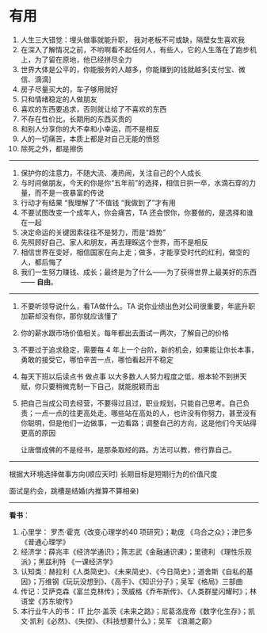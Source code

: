 # 有用

1. 人生三大错觉：埋头做事就能升职， 我对老板不可或缺，隔壁女生喜欢我
2. 在深入了解情况之前，不哟啊看不起任何人，有些人，它的人生落在了跑步机上，为了留在原地，他已经拼尽全力
3. 世界大体是公平的，你能服务的人越多，你能赚到的钱就越多[支付宝、微信、滴滴]
4. 房子尽量买大的，车子够用就好
5. 只和情绪稳定的人做朋友
6. 喜欢的东西要追求，否则就让给了不喜欢的东西
7. 不存在性价比，长期用的东西买贵的
8. 和别人分享你的大不幸和小幸运，而不是相反
9. 人的一切痛苦，本质上都是对自己无能的愤怒
10. 除死之外，都是擦伤

---

1. 保护你的注意力，不随大流、凑热闹，关注自己的个人成长
2. 与时间做朋友，今天的你是你“五年前”的选择，相信日拱一卒，水滴石穿的力量，而不是一夜暴富的传说
3. 行动才有结果 “我理解了”不值钱 “我做到了”才有用
4. 不要试图改变一个成年人，你会痛苦，TA 还会恨你，你要做的，是选择和谁在一起
5. 决定命运的关键因素往往不是努力，而是“趋势”
6. 先照顾好自己、家人和朋友，再去理睬这个世界，而不是相反
7. 相信世界在变好，相信国家在向上走；做多，才能享受时代的红利，做空的人，都后悔了
8. 我们一生努力赚钱、成长；最终是为了什么——为了获得世界上最美好的东西 —— **自由**。

---

1. 不要听领导说什么，看TA做什么。TA 说你业绩出色对公司很重要，年底升职加薪却没有你，那你就应该懂了
2. 你的薪水跟市场价值相关。每年都出去面试一两次，了解自己的价格
3. 不要过于追求稳定，需要每 4 年上一个台阶，新的机会，如果能让你长本事，勇敢的接受它，哪怕辛苦一点，哪怕看起开不稳定
4. 每天下班以后读点书 做点事 以大多数人人努力程度之低，根本轮不到拼天赋，你只要稍微克制一下自己，就能脱颖而出
5. 把自己当成公司去经营，不要得过且过，职业规划，只能自己思考。自己负责；一点一点的往更高处走。哪些站在高处的人，也许没有你努力，甚至没有你聪明，但是他们一边做事，一边看路；调整自己的方向，这是他们今天站得更高的原因

    让唐僧成佛的不是经书，是那条取经的路。方法可以教，修行靠自己。

---

根据大环境选择做事方向(顺应天时)
长期目标是短期行为的价值尺度

面试是约会，跳槽是结婚(内推算不算相亲)

---

**看书**：
  
1. 心里学： 罗杰·霍克《改变心理学的40 项研究》；勒庞 《乌合之众》；津巴多《普通心理学》
2. 经济学：薛兆丰《经济学通识》；陈志武《金融通识课》；里德利 《理性乐观派》；黑兹利特 《一课经济学》
3. 认知类：赫拉利《人类简史》、《未来简史》、《今日简史》；道舍斯《自私的基因》；万维钢《玩玩没想到》、《高手》、《知识分子》；吴军《格局》三部曲
4. 传记：艾萨克森《富兰克林传》；茨威格《乔布斯传》、《人类群星闪耀时》；林语堂《苏东坡传》
5. 本行业牛人的书： IT 比尔·盖茨《未来之路》；尼葛洛庞帝《数字化生存》；凯文·凯利《必然》、《失控》、《科技想要什么》；吴军 《浪潮之巅》
 

